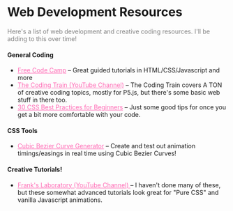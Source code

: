 <style>

p {
    color: gray;
}

a:link {
    color: hotpink;
}
a:hover {
    color: cyan;
}
a:visited {
    color: #b50e75;
}
a:active {
    color: #2b9e46;
}
</style>

# Web Development Resources

Here's a list of web development and creative coding resources. I'll be adding to this over time!

#### General Coding
* <a href="https://learn.freecodecamp.org" target="blank">Free Code Camp</a> – Great guided tutorials in HTML/CSS/Javascript and more
* <a href="https://www.youtube.com/user/shiffman" target="blank">The Coding Train (YouTube Channel)</a> – The Coding Train covers A TON of creative coding topics, mostly for P5.js, but there's some basic web stuff in there too.
* <a href="https://code.tutsplus.com/tutorials/30-css-best-practices-for-beginners--net-6741" target="blank">30 CSS Best Practices for Beginners</a> – Just some good tips for once you get a bit more comfortable with your code.

#### CSS Tools
* <a href="https://cubic-bezier.com" target="blank">Cubic Bezier Curve Generator</a> – Create and test out animation timings/easings in real time using Cubic Bezier Curves!

#### Creative Tutorials!
* <a href="https://www.youtube.com/channel/UCEqc149iR-ALYkGM6TG-7vQ" target="blank"> Frank's Laboratory (YouTube Channel) </a> – I haven't done many of these, but these somewhat advanced tutorials look great for "Pure CSS" and vanilla Javascript animations.

